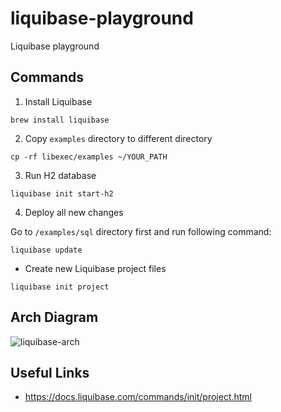 # liquibase-playground

Liquibase playground

## Commands

1. Install Liquibase

```
brew install liquibase
```

2. Copy `examples` directory to different directory

```
cp -rf libexec/examples ~/YOUR_PATH
```

3. Run H2 database

```
liquibase init start-h2
```

4. Deploy all new changes

Go to `/examples/sql` directory first and run following command:

```
liquibase update
```

- Create new Liquibase project files

```
liquibase init project
```

## Arch Diagram
![liquibase-arch](https://github.com/user-attachments/assets/c0c60d80-262d-4d01-be20-61080d112550)

## Useful Links

- https://docs.liquibase.com/commands/init/project.html
